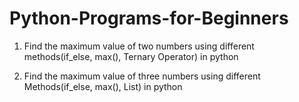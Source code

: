 # Python-Programs-for-Beginners

1. Find the maximum value of two numbers using different methods(if_else, max(), Ternary Operator) in python

2. Find the maximum value of three numbers using different Methods(if_else, max(), List) in python
